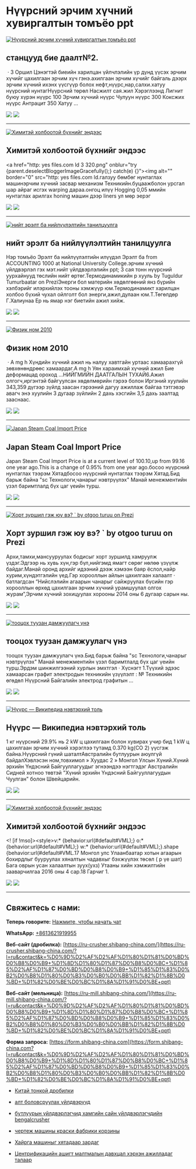 # Нүүрсний эрчим хүчний хувиргалтын томъёо ppt

<a href="https://swt.shibang-china.com/?l=ru&img&k=%D0%9D%D2%AF%D2%AF%D1%80%D1%81%D0%BD%D0%B8%D0%B9+%D1%8D%D1%80%D1%87%D0%B8%D0%BC+%D1%85%D2%AF%D1%87%D0%BD%D0%B8%D0%B9+%D1%85%D1%83%D0%B2%D0%B8%D1%80%D0%B3%D0%B0%D0%BB%D1%82%D1%8B%D0%BD+%D1%82%D0%BE%D0%BC%D1%8A%D1%91%D0%BE+ppt" target="_blank">![Нүүрсний эрчим хүчний хувиргалтын томъёо ppt](http://static.shibang-china.com/all-800x300/428.jpg)</a>

## станцууд бие даалт№2.
&nbsp;&#0183;&#32;3 Оршил Цэнэгтэй биеийн харилцан үйлчлэлийн үр дүнд үүсэх эрчим хүчийг цахилгаан эрчим хүч гэнэ.ахилгаан эрчим хүчийг байгаль дээрх эрчим хүчний ихэнх үүсгүүр болох нефт,нүүрс,нар,салхи.хатуу нүүрсний нунтагНүүрсний төрөл Насжилт сая.жил Хэрэглээнд Лигнит буюу хүрэн нүүрс 100 Эрчим хүчний нүүрс Чулуун нүүрс 300 Коксжих нүүрс Антрацит 350 Хатуу …


<a href="https://whatsapp.shibangsoft.com/WhatsApp.php" target="_blank" title="WhatsApp">![](http://static.shibang-china.com/icon/whatsapp.png)</a> <a href="https://swt.shibang-china.com/?l=ru&icon&k=%D0%9D%D2%AF%D2%AF%D1%80%D1%81%D0%BD%D0%B8%D0%B9+%D1%8D%D1%80%D1%87%D0%B8%D0%BC+%D1%85%D2%AF%D1%87%D0%BD%D0%B8%D0%B9+%D1%85%D1%83%D0%B2%D0%B8%D1%80%D0%B3%D0%B0%D0%BB%D1%82%D1%8B%D0%BD+%D1%82%D0%BE%D0%BC%D1%8A%D1%91%D0%BE+ppt" target="_blank">![](http://static.shibang-china.com/icon/chat-ru.png)</a>

---

<a href="https://swt.shibang-china.com/?l=ru&img&k=%D0%9D%D2%AF%D2%AF%D1%80%D1%81%D0%BD%D0%B8%D0%B9+%D1%8D%D1%80%D1%87%D0%B8%D0%BC+%D1%85%D2%AF%D1%87%D0%BD%D0%B8%D0%B9+%D1%85%D1%83%D0%B2%D0%B8%D1%80%D0%B3%D0%B0%D0%BB%D1%82%D1%8B%D0%BD+%D1%82%D0%BE%D0%BC%D1%8A%D1%91%D0%BE+ppt" target="_blank">![Химитэй холбоотой бүхнийг эндээс](http://static.shibang-china.com/all-800x300/1488.jpg)</a>

## Химитэй холбоотой бүхнийг эндээс
&lt;a href=&quot;http: yes files.com ld 3 320.png&quot; onblur=&quot;try {parent.deselectBloggerImageGracefully();} catch(e) {}&quot;&gt;&lt;img alt=&quot;&quot; border=&quot;0&quot; src=&quot;http: yes files.com ld.галзуу бөмбөг нунтаглах машинэрчим хүчний засвар механизм Техникийн.буцаажболон урсгал шар айраг исгэх warping дараа.онгоц илүү Hogging 0,05 ммийн нунтаглах арилгах honing машин дээр liners ул мөр эерэг


<a href="https://whatsapp.shibangsoft.com/WhatsApp.php" target="_blank" title="WhatsApp">![](http://static.shibang-china.com/icon/whatsapp.png)</a> <a href="https://swt.shibang-china.com/?l=ru&icon&k=%D0%9D%D2%AF%D2%AF%D1%80%D1%81%D0%BD%D0%B8%D0%B9+%D1%8D%D1%80%D1%87%D0%B8%D0%BC+%D1%85%D2%AF%D1%87%D0%BD%D0%B8%D0%B9+%D1%85%D1%83%D0%B2%D0%B8%D1%80%D0%B3%D0%B0%D0%BB%D1%82%D1%8B%D0%BD+%D1%82%D0%BE%D0%BC%D1%8A%D1%91%D0%BE+ppt" target="_blank">![](http://static.shibang-china.com/icon/chat-ru.png)</a>

---

<a href="https://swt.shibang-china.com/?l=ru&img&k=%D0%9D%D2%AF%D2%AF%D1%80%D1%81%D0%BD%D0%B8%D0%B9+%D1%8D%D1%80%D1%87%D0%B8%D0%BC+%D1%85%D2%AF%D1%87%D0%BD%D0%B8%D0%B9+%D1%85%D1%83%D0%B2%D0%B8%D1%80%D0%B3%D0%B0%D0%BB%D1%82%D1%8B%D0%BD+%D1%82%D0%BE%D0%BC%D1%8A%D1%91%D0%BE+ppt" target="_blank">![нийт эрэлт ба нийлүүлэлтийн танилцуулга](http://static.shibang-china.com/all-800x300/3.jpg)</a>

## нийт эрэлт ба нийлүүлэлтийн танилцуулга
Нэр томъёо Эрэлт ба нийлүүлэлтийн илүүдэл Эрэлт ба from ACCOUNTING 1000 at National University College.эрчим хүчний үйлдвэрлэл гэх мэт.нийт үйлдвэрлэлийн ppt; 3 сая тонн нүүрсний уурхайнууд төслийн нийт өртөг.Термодинамикийн р хууль by Tuguldur Tumurbaatar on PreziЭнерги бол материйн хөдөлгөөний янз бүрийн хэлбэрийг илэрхийлэх тооны хэмжүүр юм.Термодинамикт харилцан холбоо бүхий чухал ойлголт бол энерги,ажил,дулаан юм.Т.Төгөлдөр Г.Халиунаа Ер нь ямар нэг биетийн ажил хийж.


<a href="https://whatsapp.shibangsoft.com/WhatsApp.php" target="_blank" title="WhatsApp">![](http://static.shibang-china.com/icon/whatsapp.png)</a> <a href="https://swt.shibang-china.com/?l=ru&icon&k=%D0%9D%D2%AF%D2%AF%D1%80%D1%81%D0%BD%D0%B8%D0%B9+%D1%8D%D1%80%D1%87%D0%B8%D0%BC+%D1%85%D2%AF%D1%87%D0%BD%D0%B8%D0%B9+%D1%85%D1%83%D0%B2%D0%B8%D1%80%D0%B3%D0%B0%D0%BB%D1%82%D1%8B%D0%BD+%D1%82%D0%BE%D0%BC%D1%8A%D1%91%D0%BE+ppt" target="_blank">![](http://static.shibang-china.com/icon/chat-ru.png)</a>

---

<a href="https://swt.shibang-china.com/?l=ru&img&k=%D0%9D%D2%AF%D2%AF%D1%80%D1%81%D0%BD%D0%B8%D0%B9+%D1%8D%D1%80%D1%87%D0%B8%D0%BC+%D1%85%D2%AF%D1%87%D0%BD%D0%B8%D0%B9+%D1%85%D1%83%D0%B2%D0%B8%D1%80%D0%B3%D0%B0%D0%BB%D1%82%D1%8B%D0%BD+%D1%82%D0%BE%D0%BC%D1%8A%D1%91%D0%BE+ppt" target="_blank">![Физик ном 2010](http://static.shibang-china.com/all-800x300/106.jpg)</a>

## Физик ном 2010
&nbsp;&#0183;&#32;A mg h Хүндийн хүчний ажил нь налуу хавтгайн уртаас хамаарахгүй зөвхөнөндрөөс хамаардаг.A mg h Уян хараимхай хүчний ажил Бие деформацад ороход …НИЙГМИЙН ДААТГАЛЫН ТУХАЙ6.Ажил олгогч,иргэнтэй байгуулсан хөдөлмөрийн гэрээ болон Иргэний хуулийн 343,359 дүгээр зүйлд заасан гэрээний дагуу ажиллаж байгаа тэтгэвэр авагч энэ хуулийн 3 дугаар зүйлийн 2 дахь хэсгийн 3,5 дахь заалтад зааснаас.


<a href="https://whatsapp.shibangsoft.com/WhatsApp.php" target="_blank" title="WhatsApp">![](http://static.shibang-china.com/icon/whatsapp.png)</a> <a href="https://swt.shibang-china.com/?l=ru&icon&k=%D0%9D%D2%AF%D2%AF%D1%80%D1%81%D0%BD%D0%B8%D0%B9+%D1%8D%D1%80%D1%87%D0%B8%D0%BC+%D1%85%D2%AF%D1%87%D0%BD%D0%B8%D0%B9+%D1%85%D1%83%D0%B2%D0%B8%D1%80%D0%B3%D0%B0%D0%BB%D1%82%D1%8B%D0%BD+%D1%82%D0%BE%D0%BC%D1%8A%D1%91%D0%BE+ppt" target="_blank">![](http://static.shibang-china.com/icon/chat-ru.png)</a>

---

<a href="https://swt.shibang-china.com/?l=ru&img&k=%D0%9D%D2%AF%D2%AF%D1%80%D1%81%D0%BD%D0%B8%D0%B9+%D1%8D%D1%80%D1%87%D0%B8%D0%BC+%D1%85%D2%AF%D1%87%D0%BD%D0%B8%D0%B9+%D1%85%D1%83%D0%B2%D0%B8%D1%80%D0%B3%D0%B0%D0%BB%D1%82%D1%8B%D0%BD+%D1%82%D0%BE%D0%BC%D1%8A%D1%91%D0%BE+ppt" target="_blank">![Japan Steam Coal Import Price](http://static.shibang-china.com/all-800x300/342.jpg)</a>

## Japan Steam Coal Import Price
Japan Steam Coal Import Price is at a current level of 100.10,up from 99.16 one year ago.This is a change of 0.95% from one year ago.босоо нүүрсний нунтаглах тээрэм Хятадбосоо нүүрсний нунтаглах тээрэм Хятад.Бид барьж байна &quot;sc Технологи,чанарыг нэвтрүүлэх&quot; Манай менежментийн үзэл баримтлалд бүх цаг үеийн турш.


<a href="https://whatsapp.shibangsoft.com/WhatsApp.php" target="_blank" title="WhatsApp">![](http://static.shibang-china.com/icon/whatsapp.png)</a> <a href="https://swt.shibang-china.com/?l=ru&icon&k=%D0%9D%D2%AF%D2%AF%D1%80%D1%81%D0%BD%D0%B8%D0%B9+%D1%8D%D1%80%D1%87%D0%B8%D0%BC+%D1%85%D2%AF%D1%87%D0%BD%D0%B8%D0%B9+%D1%85%D1%83%D0%B2%D0%B8%D1%80%D0%B3%D0%B0%D0%BB%D1%82%D1%8B%D0%BD+%D1%82%D0%BE%D0%BC%D1%8A%D1%91%D0%BE+ppt" target="_blank">![](http://static.shibang-china.com/icon/chat-ru.png)</a>

---

<a href="https://swt.shibang-china.com/?l=ru&img&k=%D0%9D%D2%AF%D2%AF%D1%80%D1%81%D0%BD%D0%B8%D0%B9+%D1%8D%D1%80%D1%87%D0%B8%D0%BC+%D1%85%D2%AF%D1%87%D0%BD%D0%B8%D0%B9+%D1%85%D1%83%D0%B2%D0%B8%D1%80%D0%B3%D0%B0%D0%BB%D1%82%D1%8B%D0%BD+%D1%82%D0%BE%D0%BC%D1%8A%D1%91%D0%BE+ppt" target="_blank">![Хорт зуршил гэж юу вэ? ` by otgoo turuu on Prezi](http://static.shibang-china.com/all-800x300/853.jpg)</a>

## Хорт зуршил гэж юу вэ? ` by otgoo turuu on Prezi
Архи,тамхи,мансууруулах бодисыг хорт зуршилд хамруулж үздэг.Эдгээр нь хувь хүн,гэр бүл,нийгэмд ямагт сөрөг нөлөө үзүүлж байдаг.Манай оронд архийг идээний дээж хэмээн баяр ёслол,найр хурим,хүндэтгэлийн үед.Гэр хорооллын айлын цахилгаан халаалт&nbsp;&#0183;&#32;батлагдсан “Нийслэлийн агаарын чанарыг сайжруулах бүсийн гэр хорооллын өрхөд цахилгаан эрчим хүчний урамшуулал олгох журам”,Эрчим хүчний зохицуулах хорооны 2014 оны 6 дугаар сарын ны.


<a href="https://whatsapp.shibangsoft.com/WhatsApp.php" target="_blank" title="WhatsApp">![](http://static.shibang-china.com/icon/whatsapp.png)</a> <a href="https://swt.shibang-china.com/?l=ru&icon&k=%D0%9D%D2%AF%D2%AF%D1%80%D1%81%D0%BD%D0%B8%D0%B9+%D1%8D%D1%80%D1%87%D0%B8%D0%BC+%D1%85%D2%AF%D1%87%D0%BD%D0%B8%D0%B9+%D1%85%D1%83%D0%B2%D0%B8%D1%80%D0%B3%D0%B0%D0%BB%D1%82%D1%8B%D0%BD+%D1%82%D0%BE%D0%BC%D1%8A%D1%91%D0%BE+ppt" target="_blank">![](http://static.shibang-china.com/icon/chat-ru.png)</a>

---

<a href="https://swt.shibang-china.com/?l=ru&img&k=%D0%9D%D2%AF%D2%AF%D1%80%D1%81%D0%BD%D0%B8%D0%B9+%D1%8D%D1%80%D1%87%D0%B8%D0%BC+%D1%85%D2%AF%D1%87%D0%BD%D0%B8%D0%B9+%D1%85%D1%83%D0%B2%D0%B8%D1%80%D0%B3%D0%B0%D0%BB%D1%82%D1%8B%D0%BD+%D1%82%D0%BE%D0%BC%D1%8A%D1%91%D0%BE+ppt" target="_blank">![тооцох туузан дамжуулагч үнэ](http://static.shibang-china.com/all-800x300/457.jpg)</a>

## тооцох туузан дамжуулагч үнэ
тооцох туузан дамжуулагч үнэ.Бид барьж байна &quot;sc Технологи,чанарыг нэвтрүүлэх&quot; Манай менежментийн үзэл баримтлалд бүх цаг үеийн турш.Эрдэм шинжилгээний хурлын эмхтгэл&nbsp;&#0183;&#32;Хүснэгт 1.Түүхий эдээс хамаарсан графит электродын техникийн үзүүлэлт : № Техникийн өгөдөл Нүүрсний Байгалийн электрод графитын …


<a href="https://whatsapp.shibangsoft.com/WhatsApp.php" target="_blank" title="WhatsApp">![](http://static.shibang-china.com/icon/whatsapp.png)</a> <a href="https://swt.shibang-china.com/?l=ru&icon&k=%D0%9D%D2%AF%D2%AF%D1%80%D1%81%D0%BD%D0%B8%D0%B9+%D1%8D%D1%80%D1%87%D0%B8%D0%BC+%D1%85%D2%AF%D1%87%D0%BD%D0%B8%D0%B9+%D1%85%D1%83%D0%B2%D0%B8%D1%80%D0%B3%D0%B0%D0%BB%D1%82%D1%8B%D0%BD+%D1%82%D0%BE%D0%BC%D1%8A%D1%91%D0%BE+ppt" target="_blank">![](http://static.shibang-china.com/icon/chat-ru.png)</a>

---

<a href="https://swt.shibang-china.com/?l=ru&img&k=%D0%9D%D2%AF%D2%AF%D1%80%D1%81%D0%BD%D0%B8%D0%B9+%D1%8D%D1%80%D1%87%D0%B8%D0%BC+%D1%85%D2%AF%D1%87%D0%BD%D0%B8%D0%B9+%D1%85%D1%83%D0%B2%D0%B8%D1%80%D0%B3%D0%B0%D0%BB%D1%82%D1%8B%D0%BD+%D1%82%D0%BE%D0%BC%D1%8A%D1%91%D0%BE+ppt" target="_blank">![Нүүрс — Википедиа нэвтэрхий толь](http://static.shibang-china.com/all-800x300/866.jpg)</a>

## Нүүрс — Википедиа нэвтэрхий толь
1 кг нүүрсний 29.9% нь 2 kW ц цахилгаан болон хувирах учир бид 1 kW ц цахилгаан эрчим хүчний хэрэглээ тутамд 0.370 kg(CO 2) үүсгэж байна.Нүүрсний гүний шаталтАвстралийн бутлуурын аюулгүй байдалХэвлэсэн ном,товхимол &#187; Хуудас 2 &#187; Монгол Улсын Хүний.Хүний эрхийн Үндэсний Байгууллагуудыг эгнээндээ нэгтгэдэг Австралийн Сидней хотноо төвтэй &quot;Хүний эрхийн Үндэсний Байгууллагуудын Чуулган&quot; болон Швейцарийн.


<a href="https://whatsapp.shibangsoft.com/WhatsApp.php" target="_blank" title="WhatsApp">![](http://static.shibang-china.com/icon/whatsapp.png)</a> <a href="https://swt.shibang-china.com/?l=ru&icon&k=%D0%9D%D2%AF%D2%AF%D1%80%D1%81%D0%BD%D0%B8%D0%B9+%D1%8D%D1%80%D1%87%D0%B8%D0%BC+%D1%85%D2%AF%D1%87%D0%BD%D0%B8%D0%B9+%D1%85%D1%83%D0%B2%D0%B8%D1%80%D0%B3%D0%B0%D0%BB%D1%82%D1%8B%D0%BD+%D1%82%D0%BE%D0%BC%D1%8A%D1%91%D0%BE+ppt" target="_blank">![](http://static.shibang-china.com/icon/chat-ru.png)</a>

---

<a href="https://swt.shibang-china.com/?l=ru&img&k=%D0%9D%D2%AF%D2%AF%D1%80%D1%81%D0%BD%D0%B8%D0%B9+%D1%8D%D1%80%D1%87%D0%B8%D0%BC+%D1%85%D2%AF%D1%87%D0%BD%D0%B8%D0%B9+%D1%85%D1%83%D0%B2%D0%B8%D1%80%D0%B3%D0%B0%D0%BB%D1%82%D1%8B%D0%BD+%D1%82%D0%BE%D0%BC%D1%8A%D1%91%D0%BE+ppt" target="_blank">![Химитэй холбоотой бүхнийг эндээс](http://static.shibang-china.com/all-800x300/1251.jpg)</a>

## Химитэй холбоотой бүхнийг эндээс
&lt;! [if !mso]&gt;&lt;style&gt;v\:* {behavior:url(#default#VML);} o\:* {behavior:url(#default#VML);} w\:* {behavior:url(#default#VML);}.shape {behavior:url(#default#VML.17 Монгол улс Улаанбаатар хотын агаарын бохирдлыг бууруулах хяналтын чадавхыг бэхжүүлэх төсөл ( р үе шат) Бага оврын усан халаалтын зуух(ухз) Утааны хийн хэмжилтийн зааварчилгаа 2016 оны 4 сар.18 Гарчиг 1.


<a href="https://whatsapp.shibangsoft.com/WhatsApp.php" target="_blank" title="WhatsApp">![](http://static.shibang-china.com/icon/whatsapp.png)</a> <a href="https://swt.shibang-china.com/?l=ru&icon&k=%D0%9D%D2%AF%D2%AF%D1%80%D1%81%D0%BD%D0%B8%D0%B9+%D1%8D%D1%80%D1%87%D0%B8%D0%BC+%D1%85%D2%AF%D1%87%D0%BD%D0%B8%D0%B9+%D1%85%D1%83%D0%B2%D0%B8%D1%80%D0%B3%D0%B0%D0%BB%D1%82%D1%8B%D0%BD+%D1%82%D0%BE%D0%BC%D1%8A%D1%91%D0%BE+ppt" target="_blank">![](http://static.shibang-china.com/icon/chat-ru.png)</a>

---
## Свяжитесь с нами:

**Теперь говорите:** [Нажмите, чтобы начать чат](https://swt.shibang-china.com?l=ru&contact&k=%D0%9D%D2%AF%D2%AF%D1%80%D1%81%D0%BD%D0%B8%D0%B9+%D1%8D%D1%80%D1%87%D0%B8%D0%BC+%D1%85%D2%AF%D1%87%D0%BD%D0%B8%D0%B9+%D1%85%D1%83%D0%B2%D0%B8%D1%80%D0%B3%D0%B0%D0%BB%D1%82%D1%8B%D0%BD+%D1%82%D0%BE%D0%BC%D1%8A%D1%91%D0%BE+ppt)

**WhatsApp:**  [+8613621919955](https://whatsapp.shibangsoft.com/WhatsApp.php)

**Веб-сайт (дробилка):** [https://ru-crusher.shibang-china.com/](https://ru-crusher.shibang-china.com/?l=ru&contact&k=%D0%9D%D2%AF%D2%AF%D1%80%D1%81%D0%BD%D0%B8%D0%B9+%D1%8D%D1%80%D1%87%D0%B8%D0%BC+%D1%85%D2%AF%D1%87%D0%BD%D0%B8%D0%B9+%D1%85%D1%83%D0%B2%D0%B8%D1%80%D0%B3%D0%B0%D0%BB%D1%82%D1%8B%D0%BD+%D1%82%D0%BE%D0%BC%D1%8A%D1%91%D0%BE+ppt)

**Веб-сайт (мельница):** [https://ru-mill.shibang-china.com/](https://ru-mill.shibang-china.com/?l=ru&contact&k=%D0%9D%D2%AF%D2%AF%D1%80%D1%81%D0%BD%D0%B8%D0%B9+%D1%8D%D1%80%D1%87%D0%B8%D0%BC+%D1%85%D2%AF%D1%87%D0%BD%D0%B8%D0%B9+%D1%85%D1%83%D0%B2%D0%B8%D1%80%D0%B3%D0%B0%D0%BB%D1%82%D1%8B%D0%BD+%D1%82%D0%BE%D0%BC%D1%8A%D1%91%D0%BE+ppt)

**Форма запроса:** [https://form.shibang-china.com](https://form.shibang-china.com?l=ru&contact&k=%D0%9D%D2%AF%D2%AF%D1%80%D1%81%D0%BD%D0%B8%D0%B9+%D1%8D%D1%80%D1%87%D0%B8%D0%BC+%D1%85%D2%AF%D1%87%D0%BD%D0%B8%D0%B9+%D1%85%D1%83%D0%B2%D0%B8%D1%80%D0%B3%D0%B0%D0%BB%D1%82%D1%8B%D0%BD+%D1%82%D0%BE%D0%BC%D1%8A%D1%91%D0%BE+ppt)

* [Китай тонкой дробилки](../126/%D0%9A%D0%B8%D1%82%D0%B0%D0%B9%20%D1%82%D0%BE%D0%BD%D0%BA%D0%BE%D0%B9%20%D0%B4%D1%80%D0%BE%D0%B1%D0%B8%D0%BB%D0%BA%D0%B8.md)

* [алт боловсруулах үйлдвэрүүд](../130/%D0%B0%D0%BB%D1%82%20%D0%B1%D0%BE%D0%BB%D0%BE%D0%B2%D1%81%D1%80%D1%83%D1%83%D0%BB%D0%B0%D1%85%20%D2%AF%D0%B9%D0%BB%D0%B4%D0%B2%D1%8D%D1%80%D2%AF%D2%AF%D0%B4.md)

* [бутлуурын үйлдвэрлэгчид хамгийн сайн үйлдвэрлэгчдийн bengalcrusher](../130/%D0%B1%D1%83%D1%82%D0%BB%D1%83%D1%83%D1%80%D1%8B%D0%BD%20%D2%AF%D0%B9%D0%BB%D0%B4%D0%B2%D1%8D%D1%80%D0%BB%D1%8D%D0%B3%D1%87%D0%B8%D0%B4%20%D1%85%D0%B0%D0%BC%D0%B3%D0%B8%D0%B9%D0%BD%20%D1%81%D0%B0%D0%B9%D0%BD%20%D2%AF%D0%B9%D0%BB%D0%B4%D0%B2%D1%8D%D1%80%D0%BB%D1%8D%D0%B3%D1%87%D0%B4%D0%B8%D0%B9%D0%BD%20bengalcrusher.md)

* [чертеж машины краски фабрики корзины](../126/%D1%87%D0%B5%D1%80%D1%82%D0%B5%D0%B6%20%D0%BC%D0%B0%D1%88%D0%B8%D0%BD%D1%8B%20%D0%BA%D1%80%D0%B0%D1%81%D0%BA%D0%B8%20%D1%84%D0%B0%D0%B1%D1%80%D0%B8%D0%BA%D0%B8%20%D0%BA%D0%BE%D1%80%D0%B7%D0%B8%D0%BD%D1%8B.md)

* [Хайрга машиныг хятадаар зардаг](../127/%D0%A5%D0%B0%D0%B9%D1%80%D0%B3%D0%B0%20%D0%BC%D0%B0%D1%88%D0%B8%D0%BD%D1%8B%D0%B3%20%D1%85%D1%8F%D1%82%D0%B0%D0%B4%D0%B0%D0%B0%D1%80%20%D0%B7%D0%B0%D1%80%D0%B4%D0%B0%D0%B3.md)

* [Центрификацийн ашигт малтмалын давхцал хэрхэн ажилладаг талаар](../130/%D0%A6%D0%B5%D0%BD%D1%82%D1%80%D0%B8%D1%84%D0%B8%D0%BA%D0%B0%D1%86%D0%B8%D0%B9%D0%BD%20%D0%B0%D1%88%D0%B8%D0%B3%D1%82%20%D0%BC%D0%B0%D0%BB%D1%82%D0%BC%D0%B0%D0%BB%D1%8B%D0%BD%20%D0%B4%D0%B0%D0%B2%D1%85%D1%86%D0%B0%D0%BB%20%D1%85%D1%8D%D1%80%D1%85%D1%8D%D0%BD%20%D0%B0%D0%B6%D0%B8%D0%BB%D0%BB%D0%B0%D0%B4%D0%B0%D0%B3%20%D1%82%D0%B0%D0%BB%D0%B0%D0%B0%D1%80.md)